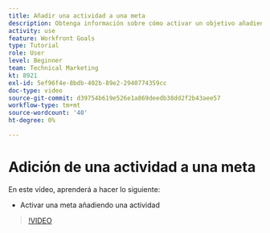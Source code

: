 ```yaml
---
title: Añadir una actividad a una meta
description: Obtenga información sobre cómo activar un objetivo añadiendo una actividad en [!DNL Workfront Goals].
activity: use
feature: Workfront Goals
type: Tutorial
role: User
level: Beginner
team: Technical Marketing
kt: 8921
exl-id: 5ef96f4e-8bdb-402b-89e2-2940774359cc
doc-type: video
source-git-commit: d39754b619e526e1a869deedb38dd2f2b43aee57
workflow-type: tm+mt
source-wordcount: '40'
ht-degree: 0%

---
```


# Adición de una actividad a una meta

En este vídeo, aprenderá a hacer lo siguiente:

* Activar una meta añadiendo una actividad

>[!VIDEO](https://video.tv.adobe.com/v/335193/?quality=12)

